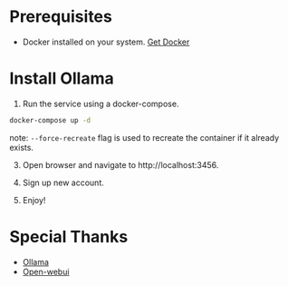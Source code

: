 # Prerequisites

- Docker installed on your system. [Get Docker](https://docs.docker.com/get-docker/)

# Install Ollama

1. Run the service using a docker-compose.

```bash
docker-compose up -d
```

note: `--force-recreate` flag is used to recreate the container if it already exists.

3. Open browser and navigate to http://localhost:3456.

4. Sign up new account.

5. Enjoy!

# Special Thanks

- [Ollama](https://github.com/ollama/ollama)
- [Open-webui](https://github.com/open-webui/open-webui)
